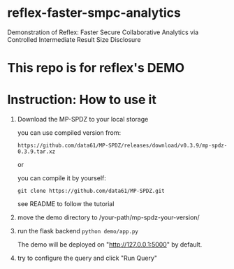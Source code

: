 # reflex-faster-smpc-analytics
Demonstration of Reflex: Faster Secure Collaborative Analytics via Controlled Intermediate Result Size Disclosure


# This repo is for reflex's DEMO


# Instruction: How to use it

1. Download the MP-SPDZ to your local storage

    you can use compiled version from: 

    `https://github.com/data61/MP-SPDZ/releases/download/v0.3.9/mp-spdz-0.3.9.tar.xz`

    or

    you can compile it by yourself: 

    `git clone https://github.com/data61/MP-SPDZ.git`

    see README to follow the tutorial

2. move the demo directory to /your-path/mp-spdz-your-version/


3. run the flask backend
    `python demo/app.py`

    The demo will be deployed on "http://127.0.0.1:5000" by default.

4. try to configure the query and click "Run Query"
